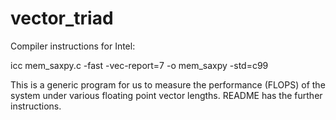 # vector_triad


Compiler instructions for Intel:

icc mem_saxpy.c -fast -vec-report=7 -o mem_saxpy -std=c99

This is a generic program for us to measure the performance (FLOPS) of the system under various floating point vector lengths. README has the further instructions. 

